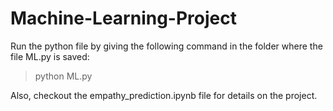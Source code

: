 # Machine-Learning-Project

Run the python file by giving the following command in the folder where the file ML.py is saved:

> python ML.py


Also, checkout the empathy_prediction.ipynb file for details on the project.


